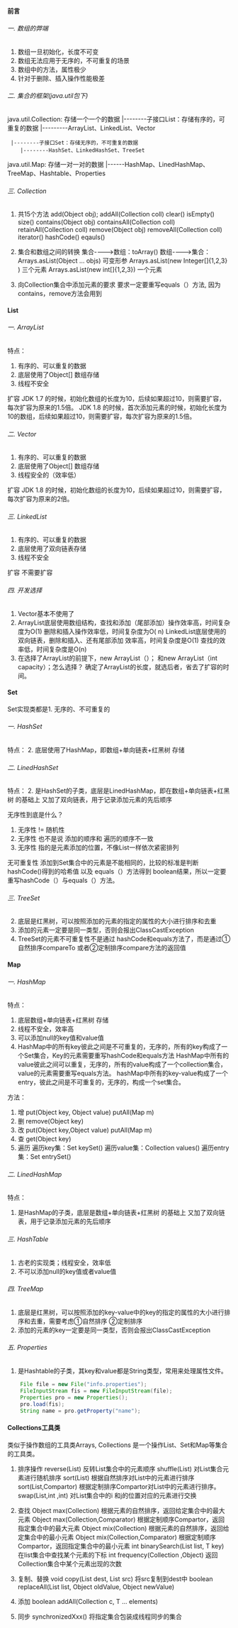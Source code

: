 #### 前言
###### 一. 数组的弊端
1. 数组一旦初始化，长度不可变
2. 数组无法应用于无序的，不可重复的场景
3. 数组中的方法，属性极少
4. 针对于删除、插入操作性能极差

###### 二. 集合的框架(java.util包下)
java.util.Collection: 存储一个一个的数据
	 |--------子接口List：存储有序的，可重复的数据
		 |---------ArrayList、LinkedList、Vector
		 
	 |--------子接口Set：存储无序的，不可重复的数据
		|--------HashSet、LinkedHashSet、TreeSet


java.util.Map: 存储一对一对的数据
	|------HashMap、LinedHashMap、TreeMap、Hashtable、Properties


###### 三. Collection 
1. 共15个方法
		add(Object obj);
		addAll(Collection coll)
		clear()
		isEmpty()
		size()
		contains(Object obj)
		containsAll(Collection coll) 
		retainAll(Collection coll)
		remove(Object obj)
		removeAll(Collection coll)
		iterator()
		hashCode()
		eqauls()

2. 集合和数组之间的转换
		集合---->数组：toArray()
		数组---->集合：Arrays.asList(Object ... objs) 可变形参
		Arrays.asList(new Integer[]{1,2,3} ) 三个元素
		Arrays.asList(new int[]{1,2,3}) 一个元素

3. 向Collection集合中添加元素的要求
	要求一定要重写equals（）方法, 因为contains，remove方法会用到
#### List
###### 一. ArrayList
特点：
1. 有序的、可以重复的数据
2. 底层使用了Object[] 数组存储
3. 线程不安全

扩容
JDK 1.7 的时候，初始化数组的长度为10，后续如果超过10，则需要扩容，每次扩容为原来的1.5倍。
JDK 1.8 的时候，首次添加元素的时候，初始化长度为10的数组，后续如果超过10，则需要扩容，每次扩容为原来的1.5倍。

###### 二. Vector
1. 有序的、可以重复的数据
2. 底层使用了Object[] 数组存储
3. 线程安全的（效率低）

扩容
JDK 1.8 的时候，初始化数组的长度为10，后续如果超过10，则需要扩容，每次扩容为原来的2倍。
###### 三. LinkedList
1. 有序的、可以重复的数据
2. 底层使用了双向链表存储
3. 线程不安全

扩容
不需要扩容


###### 四. 开发选择
1. Vector基本不使用了
2. ArrayList底层使用数组结构，查找和添加（尾部添加）操作效率高，时间复杂度为O(1)
						 删除和插入操作效率低，时间复杂度为O( n)
   LinkedList底层使用的双向链表，删除和插入、还有尾部添加 效率高，时间复杂度是O(1)
						  查找的效率低，时间复杂度是O(n)
3. 在选择了ArrayList的前提下，new ArrayList（）； 和new ArrayList（int capacity）；怎么选择？
						 确定了ArrayList的长度，就选后者，省去了扩容的时间。 



#### Set
Set实现类都是1. 无序的、不可重复的

###### 一. HashSet 
特点：
2. 底层使用了HashMap，即数组+单向链表+红黑树 存储

###### 二. LinedHashSet
特点：
2. 是HashSet的子类，底层是LinedHashMap，即在数组+单向链表+红黑树 的基础上 又加了双向链表，用于记录添加元素的先后顺序


无序性到底是什么？
1. 无序性 != 随机性 
2. 无序性 也不是说 添加的顺序和 遍历的顺序不一致
3. 无序性 指的是元素添加的位置，不像List一样依次紧密排列

无可重复性
	添加到Set集合中的元素是不能相同的，比较的标准是判断hashCode()得到的哈希值 以及 equals（）方法得到
	boolean结果，所以一定要重写hashCode（）与equals（）方法。

###### 三. TreeSet
2. 底层是红黑树，可以按照添加的元素的指定的属性的大小进行排序和去重
3. 添加的元素一定要是同一类型，否则会报出ClassCastException
4. TreeSet的元素不可重复性不是通过 hashCode和equals方法了，而是通过①自然排序compareTo  或者②定制排序compare方法的返回值


#### Map
###### 一. HashMap
特点：
1. 底层数组+单向链表+红黑树 存储
2. 线程不安全，效率高
3. 可以添加null的key值和value值
4. HashMap中的所有key彼此之间是不可重复的，无序的，所有的key构成了一个Set集合，Key的元素需要重写hashCode和equals方法
	HashMap中所有的value彼此之间可以重复，无序的，所有的value构成了一个collection集合，value的元素需要重写equals方法。
	hashMap中所有的key-value构成了一个entry，彼此之间是不可重复的，无序的，构成一个set集合。

方法：
1. 增
	put(Object key, Object value)
	putAll(Map m)
1. 删
	remove(Object key)
2. 改
   put(Object key,Object value)
   putAll(Map m)
3. 查
   get(Object key) 
4. 遍历
	遍历key集：Set keySet()
	遍历value集：Collection values()
	遍历entry集：Set entrySet()
###### 二. LinedHashMap
特点：
1. 是HashMap的子类，底层是数组+单向链表+红黑树 的基础上 又加了双向链表，用于记录添加元素的先后顺序

###### 三. HashTable
1. 古老的实现类；线程安全，效率低
2. 不可以添加null的key值或者value值

###### 四. TreeMap
1. 底层是红黑树，可以按照添加的key-value中的key的指定的属性的大小进行排序和去重，需要考虑①自然排序 ②定制排序
2. 添加的元素的key一定要是同一类型，否则会报出ClassCastException

###### 五. Properties
1. 是Hashtable的子类，其key和value都是String类型，常用来处理属性文件。
```java
	File file = new File("info.properties");
	FileInputStream fis = new FileInputStream(file);
	Properties pro = new Properties();
	pro.load(fis);
	String name = pro.getProperty("name");
```


#### Collections工具类
类似于操作数组的工具类Arrays, Collections 是一个操作List、Set和Map等集合的工具类。
1. 排序操作
   reverse(List) 反转List集合中的元素顺序
   shuffle(List) 对List集合元素进行随机排序
   sort(List) 根据自然排序对List中的元素进行排序
   sort(List,Compartor) 根据定制排序Compartor对List中的元素进行排序。
   swap(List,int ,int)  对List集合中的i 和j的位置对应的元素进行交换

2. 查找
   Object max(Collection) 根据元素的自然排序，返回给定集合中的最大元素
   Object max(Collection,Comparator) 根据定制顺序Compartor，返回指定集合中的最大元素
   Object mix(Collection) 根据元素的自然排序，返回给定集合中的最小元素
   Object mix(Collection,Comparator) 根据定制顺序Compartor，返回指定集合中的最小元素
   int binarySearch(List list, T key) 在list集合中查找某个元素的下标
   int frequency(Collection ,Object) 返回Collection集合中某个元素出现的次数

3. 复制、替换
   void copy(List dest, List src) 将src复制到dest中
   boolean replaceAll(List list, Object oldValue, Object newValue) 
4. 添加
   boolean addAll(Collection c, T ... elements)
5. 同步
   synchronizedXxx() 将指定集合包装成线程同步的集合